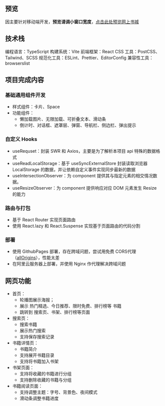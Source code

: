 ## 预览

因主要针对移动端开发，**预览请调小窗口宽度**，[点击此处预览网上书城](http://121.40.63.216/)

## 技术栈

编程语言：TypeScript
构建系统：Vite
前端框架：React
CSS 工具：PostCSS、Tailwind、SCSS
规范化工具：ESLint、Prettier、EditorConfig
兼容性工具：browserslist

## 项目完成内容

### 基础通用组件开发
- 样式组件：卡片、Space
- 功能组件：
	- 懒加载图片、无限加载、可折叠文本、滑动条
	- 倒计时、对话框、遮罩层、弹窗、导航栏、侧边栏、弹出提示

### 自定义 Hooks
- useRequset：封装 SWR 和 Axios，主要是为了解析本项目 api 特殊的数据格式
- useReadLocalStorage：基于 useSyncExternalStore 封装读取浏览器 LocalStorage 的数据，并让依赖自定义事件实现同步最新的数据
- useIntersectionObserver：为 component 提供其与指定元素的相交情况数据。
- useResizeObserver：为 component 提供响应对应 DOM 元素发生 Resize 的能力

### 路由与打包
- 基于 React Router 实现页面路由
- 使用 React.lazy 和 React.Suspense 实现基于页面路由的代码分割

### 部署
- 使用 GithubPages 部署，存在跨域问题，尝试用免费 CORS代理（[allOrigins](https://allorigins.win/)），性能太差
- 在阿里云服务器上部署，并使用 Nginx 作代理解决跨域问题

## 网页功能

- 首页：
	- 轮播图展示海报；
	- 展示 热门精选、今日推荐、限时免费、排行榜等 书籍
	- 跳转到 搜索页、书架、排行榜等页面
- 搜索页：
	- 搜索书籍
	- 展示热门搜索
	- 支持保存搜索记录
- 书籍详情页：
  - 书籍简介
  - 支持展开书籍目录
  - 支持将书籍加入书架
- 书架页面：
	- 支持将收藏的书籍进行分组
	- 支持删除收藏的书籍与分组
- 书籍阅读页面：
	- 支持调整主题：字号、背景色、夜间模式
	- 滑动条调整书籍进度
